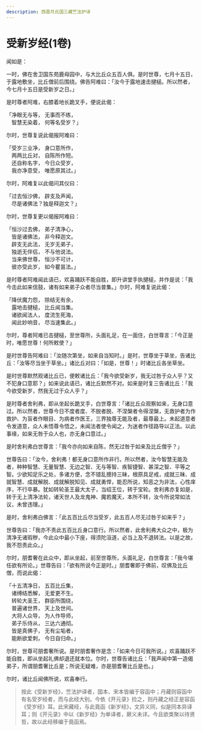 ```yaml
---
description: 西晋月氏国三藏竺法护译
---
```


# 受新岁经(1卷)

闻如是：

一时，佛在舍卫国东苑鹿母园中，与大比丘众五百人俱。是时世尊，七月十五日，于露地敷坐，比丘僧前后围绕。佛告阿难曰：「汝今于露地速击揵槌。所以然者，今七月十五日是受新岁之日。」

是时尊者阿难，右膝着地长跪叉手，便说此偈：

「净眼无与等， 无事而不练，\
　智慧无染着， 何等名受岁？」

尔时，世尊复说此偈报阿难曰：

「受岁三业净， 身口意所作，\
　两两比丘对， 自陈所作短。\
　还自称名字， 今日众受岁，\
　我亦净意受， 唯愿原其过。」

尔时，阿难复以此偈问其仪曰：

「过去恒沙佛， 辟支及声闻，\
　尽是诸佛法？独是释迦文？」

尔时，世尊复更以偈报阿难曰：

「恒沙过去佛， 弟子清净心，\
　皆是诸佛法， 非今释迦文。\
　辟支无此法， 无岁无弟子，\
　独逝无伴侣， 不与他说法。\
　当来佛世尊， 恒沙不可计，\
　彼亦受此岁， 如今瞿昙法。」

是时尊者阿难闻此语已，欢喜踊跃不能自胜，即升讲堂手执揵槌，并作是说：「我今击此如来信鼓，诸有如来弟子众者尽当普集。」尔时，阿难复说此偈：

「降伏魔力怨， 除结无有余，\
　露地击揵槌， 比丘闻当集。\
　诸欲闻法人， 度流生死海，\
　闻此妙响音， 尽当速集此。」

尔时，尊者阿难已击揵槌，至世尊所，头面礼足，在一面住，白世尊言：「今正是时，唯愿世尊！何所敕使？」

是时世尊告阿难曰：「汝随次第坐，如来自当知时。」是时，世尊坐于草坐，告诸比丘：「汝等尽当坐于草坐。」诸比丘对曰：「如是，世尊！」时诸比丘各坐草坐。

是时世尊默然观诸比丘已，便敕诸比丘：「我今欲受新岁，我无过咎于众人乎？又不犯身口意耶？」如来说此语已，诸比丘默然不对。如来是时复三告诸比丘：「我今欲受新岁，然我无过于众人乎？」

是时尊者舍利弗，即从坐起长跪叉手，白世尊言：「诸比丘众观察如来，无身口意过。所以然者，世尊今日不度者度、不脱者脱、不涅槃者令得涅槃，无救护者为作救护、为盲者作眼目、为病者作医王，三界独尊无能及者，最尊最上。未起道意者令发道意，众人未悟尊令悟之，未闻法者使令闻之，为迷者作径路导以正法。以此事缘，如来无咎于众人也，亦无身口意过。」

是时舍利弗白世尊言：「我今亦向如来自陈，然无过咎于如来及比丘僧乎？」

世尊告曰：「汝今，舍利弗！都无身口意所作非行。所以然者，汝今智慧无能及者，种种智慧、无量智慧、无边之智、无与等智、疾智捷智、甚深之智、平等之智。少欲知足乐之处，多诸方便，念不错乱摠持三昧，根原具足戒，成就三昧、成就智慧、成就解脱、成就解脱知见、成就勇悍，能忍所说，知恶之为非法，心性庠序，不行卒暴。犹如转轮圣王最大太子，当绍王位，转于宝轮。舍利弗亦复如是，转于无上清净法轮，诸天世人及龙鬼神、魔若魔天，本所不转，汝今所说常如法议，未曾违理。」

是时，舍利弗白佛言：「此五百比丘尽当受岁，此五百人尽无过咎于如来乎？」

世尊告曰：「我亦不责此五百比丘身口意行。所以然者，此舍利弗大众之中，极为清净无诸瑕秽，今此众中最小下座，得须陀洹道，必当上及不退转法。以是之故，我不怨责此众。」

尔时，朋耆奢在此众中，即从坐起，前至世尊所，头面礼足，白世尊言：「我今堪任欲有所论。」世尊告曰：「欲有所说今正是时。」朋耆奢即于佛前，叹佛及比丘僧，而说此偈：

「十五清净日， 五百比丘集，\
　诸缚结悉解， 无爱更不生。\
　转轮大圣王， 群臣所围绕，\
　普遍诸世界， 天上及世间。\
　大将人众导， 为人作导师，\
　弟子乐侍从， 三达六通彻。\
　皆是真佛子， 无有尘垢者，\
　能断欲爱刺， 今日自归命。」

尔时，世尊可朋耆奢所说。是时朋耆奢作是念：「如来今日可我所说。」欢喜踊跃不能自胜，即从坐起礼佛却退还就本位。尔时，世尊告诸比丘：「我声闻中第一造偈弟子，所谓朋耆奢比丘是；所说无疑难，亦是朋耆奢比丘是也。」

尔时，诸比丘闻佛所说，欢喜奉行。

> 按此《受新岁经》，竺法护译者，国本、宋本皆编于容函中；丹藏则容函中有名受岁经者，而与此经大别。今依《开元录》捡之，则丹藏之经正是容函《受岁经》耳。此宋藏经，与此竟函《新岁经》，文异义同，似是同本异译耳；则《开元录》中以《新岁经》为单译者，厥义未详。今且欲类聚以待贤哲，故以此经移编于竟函焉。
